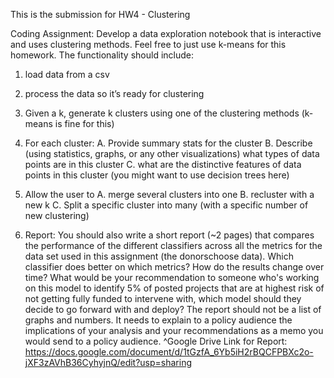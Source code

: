 This is the submission for HW4 - Clustering

Coding Assignment:
Develop a data exploration notebook that is interactive and uses clustering methods. Feel free
to just use k-means for this homework.
The functionality should include:
1. load data from a csv
2. process the data so it’s ready for clustering
3. Given a k, generate k clusters using one of the clustering methods (k-means is fine for this)
4. For each cluster:
A. Provide summary stats for the cluster
B. Describe (using statistics, graphs, or any other visualizations) what types of data
points are in this cluster
C. what are the distinctive features of data points in this cluster (you might want to use
decision trees here)
5. Allow the user to
A. merge several clusters into one
B. recluster with a new k
C. Split a specific cluster into many (with a specific number of new clustering)








7. Report:
You should also write a short report (~2 pages) that compares the performance of the different classifiers across all the metrics for the data set used in this assignment (the donorschoose data). Which classifier does better on which metrics? How do the results change over time? What would be your recommendation to someone who's working on this model to identify 5% of posted projects that are at highest risk of not getting fully funded to intervene with, which model should they decide to go forward with and deploy?
The report should not be a list of graphs and numbers. It needs to explain to a policy audience the implications of your analysis and your recommendations as a memo you would send to a policy audience.
^Google Drive Link for Report: https://docs.google.com/document/d/1tGzfA_6Yb5iH2rBQCFPBXc2o-jXF3zAVhB36CyhyjnQ/edit?usp=sharing




